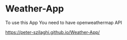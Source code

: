 # Weather-App

To use this App You need to have openweathermap API

https://peter-szilaghi.github.io/Weather-App/
